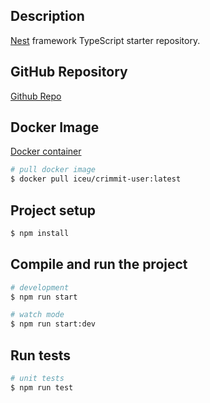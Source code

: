 ## Description

[Nest](https://github.com/nestjs/nest) framework TypeScript starter repository.

## GitHub Repository
[Github Repo](https://github.com/i-ceu/crimmit-user) 

## Docker Image 
[Docker container](https://hub.docker.com/r/iceu/crimmit-user)

```bash
# pull docker image
$ docker pull iceu/crimmit-user:latest
```

## Project setup

```bash
$ npm install
```

## Compile and run the project

```bash
# development
$ npm run start

# watch mode
$ npm run start:dev
```

## Run tests

```bash
# unit tests
$ npm run test
```
